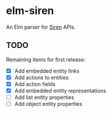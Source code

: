 # elm-siren
An Elm parser for [Siren](https://github.com/kevinswiber/siren) APIs.

## TODO
Remaining items for first release:

- [x] Add embedded entity links
- [x] Add actions to entities
- [x] Add action fields
- [x] Add embedded entity representations
- [ ] Add list entity properties
- [ ] Add object entity properties
